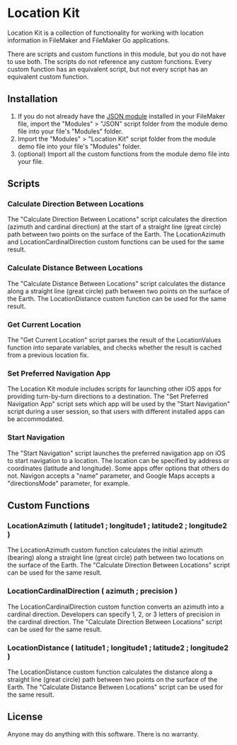# Location Kit

Location Kit is a collection of functionality for working with location information in FileMaker and FileMaker Go applications.

There are scripts and custom functions in this module, but you do not have to use both. The scripts do not reference any custom functions. Every custom function has an equivalent script, but not every script has an equivalent custom function.

## Installation

1. If you do not already have the [JSON module](http://www.modularfilemaker.org/2013/08/json/) installed in your FileMaker file, import the "Modules" > "JSON" script folder from the module demo file into your file's "Modules" folder.
2. Import the "Modules" > "Location Kit" script folder from the module demo file into your file's "Modules" folder.
3. (optional) Import all the custom functions from the module demo file into your file.

## Scripts

### Calculate Direction Between Locations

The "Calculate Direction Between Locations" script calculates the direction (azimuth and cardinal direction) at the start of a straight line (great circle) path between two points on the surface of the Earth. The LocationAzimuth and LocationCardinalDirection custom functions can be used for the same result.

### Calculate Distance Between Locations

The "Calculate Distance Between Locations" script calculates the distance along a straight line (great circle) path between two points on the surface of the Earth. The LocationDistance custom function can be used for the same result.

### Get Current Location

The "Get Current Location" script parses the result of the LocationValues function into separate variables, and checks whether the result is cached from a previous location fix.

### Set Preferred Navigation App

The Location Kit module includes scripts for launching other iOS apps for providing turn-by-turn directions to a destination. The "Set Preferred Navigation App" script sets which app will be used by the "Start Navigation" script during a user session, so that users with different installed apps can be accommodated.

### Start Navigation

The "Start Navigation" script launches the preferred navigation app on iOS to start navigation to a location. The location can be specified by address or coordinates (latitude and longitude). Some apps offer options that others do not. Navigon accepts a "name" parameter, and Google Maps accepts a "directionsMode" parameter, for example.

## Custom Functions

### LocationAzimuth ( latitude1 ; longitude1 ; latitude2 ; longitude2 )

The LocationAzimuth custom function calculates the initial azimuth (bearing) along a straight line (great circle) path between two locations on the surface of the Earth. The "Calculate Direction Between Locations" script can be used for the same result.

### LocationCardinalDirection ( azimuth ; precision )

The LocationCardinalDirection custom function converts an azimuth into a cardinal direction. Developers can specify 1, 2, or 3 letters of precision in the cardinal direction. The "Calculate Direction Between Locations" script can be used for the same result.

### LocationDistance ( latitude1 ; longitude1 ; latitude2 ; longitude2 )

The LocationDistance custom function calculates the distance along a straight line (great circle) path between two points on the surface of the Earth. The "Calculate Distance Between Locations" script can be used for the same result.

## License

Anyone may do anything with this software. There is no warranty.